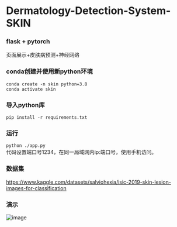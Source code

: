 # Dermatology-Detection-System-SKIN
### flask + pytorch
页面展示+皮肤病预测+神经网络
### conda创建并使用新python环境
```conda create -n skin python=3.8```  
```conda activate skin```
### 导入python库
```pip install -r requirements.txt```
### 运行
```python ./app.py```  
代码设置端口号1234，在同一局域网内ip:端口号，使用手机访问。
### 数据集
https://www.kaggle.com/datasets/salviohexia/isic-2019-skin-lesion-images-for-classification
### 演示
![image](img.jpg)